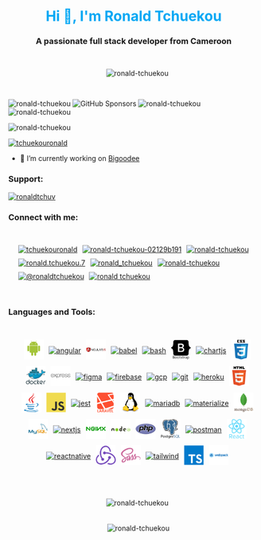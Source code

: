 <h1 style="text-align: center; color: #04a8f4;">Hi 👋, I'm Ronald Tchuekou</h1>
<h3 style="text-align: center;">A passionate full stack developer from Cameroon</h3>

<p style="display: flex; width: 95%; justify-content: center; align-items: center; padding: 30px 20px">
  <img
      style="text-align: center;"
      src="https://github-readme-streak-stats.herokuapp.com/?user=ronald-tchuekou&theme=algolia"
      alt="ronald-tchuekou"/>
</p>


<p style="text-align: left;">
  <img
      src="https://komarev.com/ghpvc/?username=ronald-tchuekou&label=Profile%20views&color=0e75b6&style=flat"
      alt="ronald-tchuekou"/>
  <img
      alt="GitHub Sponsors"
      src="https://img.shields.io/github/sponsors/ronald-tchuekou">
  <img
      src="https://img.shields.io/github/followers/ronald-tchuekou?style=social"
      alt="ronald-tchuekou"/>
  <img
      src="https://img.shields.io/github/stars/ronald-tchuekou?style=social"
      alt="ronald-tchuekou"/>
</p>

<p style="text-align: left;">
  <img
      src="https://github-profile-trophy.vercel.app/?username=ronald-tchuekou&row=1&theme=algolia&margin-w=20"
      alt="ronald-tchuekou"/>
</p>

<p style="text-align: left;">
  <a href="https://twitter.com/tchuekouronald" target="blank">
    <img
        src="https://img.shields.io/twitter/follow/tchuekouronald?logo=twitter&style=for-the-badge"
        alt="tchuekouronald"/>
  </a>
</p>

- 🔭 I’m currently working on [Bigoodee](app.bigoodee.com)

<h3 style="text-align: left;">Support:</h3>
<p>
  <a href="https://www.buymeacoffee.com/ronaldtchuv">
    <img
        style="text-align: left;"
        src="https://cdn.buymeacoffee.com/buttons/v2/default-yellow.png"
        height="50"
        width="210"
        alt="ronaldtchuv"/>
  </a>
</p>

<h3 style="text-align: left;">Connect with me:</h3>
<p style="
  display: flex;
  flex-wrap: wrap;
  gap: 10px;
  width: 95%;
  justify-content: start;
  align-items: center;
  padding: 30px 20px
">
  <a href="https://twitter.com/tchuekouronald" target="blank">
    <img
        style="text-align: center;"
        src="https://raw.githubusercontent.com/rahuldkjain/github-profile-readme-generator/master/src/images/icons/Social/twitter.svg"
        alt="tchuekouronald"
        height="30"
        width="40"/>
  </a>
  <a href="https://linkedin.com/in/ronald-tchuekou-02129b191" target="blank">
    <img
        style="text-align: center;"
        src="https://raw.githubusercontent.com/rahuldkjain/github-profile-readme-generator/master/src/images/icons/Social/linked-in-alt.svg"
        alt="
        ronald-tchuekou-02129b191"
        height="30"
        width="40"/>
  </a>
  <a href="https://stackoverflow.com/users/ronald-tchuekou" target="blank">
    <img
        style="text-align: center;"
        src="https://raw.githubusercontent.com/rahuldkjain/github-profile-readme-generator/master/src/images/icons/Social/stack-overflow.svg"
        alt="ronald-tchuekou"
        height="30"
        width="40"/>
  </a>
  <a href="https://fb.com/ronald.tchuekou.7" target="blank">
    <img
        style="text-align: center;"
        src="https://raw.githubusercontent.com/rahuldkjain/github-profile-readme-generator/master/src/images/icons/Social/facebook.svg"
        alt="ronald.tchuekou.7"
        height="30"
        width="40"/>
  </a>
  <a href="https://instagram.com/ronald_tchuekou" target="blank">
    <img
        style="text-align: center;"
        src="https://raw.githubusercontent.com/rahuldkjain/github-profile-readme-generator/master/src/images/icons/Social/instagram.svg"
        alt="ronald_tchuekou"
        height="30"
        width="40"/>
  </a>
  <a href="https://dribbble.com/ronald-tchuekou" target="blank">
    <img
        style="text-align: center;"
        src="https://raw.githubusercontent.com/rahuldkjain/github-profile-readme-generator/master/src/images/icons/Social/dribbble.svg"
        alt="ronald-tchuekou"
        height="30"
        width="40"/>
  </a>
  <a href="https://medium.com/@ronaldtchuekou" target="blank">
    <img
        style="text-align: center;"
        src="https://raw.githubusercontent.com/rahuldkjain/github-profile-readme-generator/master/src/images/icons/Social/medium.svg"
        alt="@ronaldtchuekou"
        height="30"
        width="40"/>
  </a>
  <a href="https://www.youtube.com/c/ronald tchuekou" target="blank">
    <img
        style="text-align: center;"
        src="https://raw.githubusercontent.com/rahuldkjain/github-profile-readme-generator/master/src/images/icons/Social/youtube.svg"
        alt="ronald tchuekou"
        height="30"
        width="40"/>
  </a>
</p>

<h3 style="text-align: left;">Languages and Tools:</h3>
<p style="
  display: flex;
  flex-wrap: wrap;
  gap: 10px;
  width: 95%;
  justify-content: center;
  align-items: center;
  padding: 30px 20px
">
  <a href="https://developer.android.com" target="_blank" rel="noreferrer">
    <img src="https://raw.githubusercontent.com/devicons/devicon/master/icons/android/android-original-wordmark.svg"
         alt="android" width="40" height="40"/>
  </a>
  <a href="https://angular.io" target="_blank" rel="noreferrer">
    <img src="https://angular.io/assets/images/logos/angular/angular.svg" alt="angular" width="40" height="40"/>
  </a>
  <a href="https://angular.io" target="_blank" rel="noreferrer">
    <img src="https://raw.githubusercontent.com/devicons/devicon/master/icons/angularjs/angularjs-original-wordmark.svg"
         alt="angularjs" width="40" height="40"/>
  </a>
  <a href="https://babeljs.io/" target="_blank" rel="noreferrer">
    <img src="https://www.vectorlogo.zone/logos/babeljs/babeljs-icon.svg" alt="babel" width="40" height="40"/>
  </a>
  <a href="https://www.gnu.org/software/bash/" target="_blank" rel="noreferrer">
    <img src="https://www.vectorlogo.zone/logos/gnu_bash/gnu_bash-icon.svg" alt="bash" width="40" height="40"/>
  </a>
  <a href="https://getbootstrap.com" target="_blank" rel="noreferrer">
    <img src="https://raw.githubusercontent.com/devicons/devicon/master/icons/bootstrap/bootstrap-plain-wordmark.svg"
         alt="bootstrap" width="40" height="40"/>
  </a>
  <a href="https://www.chartjs.org" target="_blank" rel="noreferrer">
    <img src="https://www.chartjs.org/media/logo-title.svg" alt="chartjs" width="40" height="40"/>
  </a>
  <a href="https://www.w3schools.com/css/" target="_blank" rel="noreferrer">
    <img src="https://raw.githubusercontent.com/devicons/devicon/master/icons/css3/css3-original-wordmark.svg"
         alt="css3" width="40" height="40"/>
  </a>
  <a href="https://www.docker.com/" target="_blank" rel="noreferrer">
    <img src="https://raw.githubusercontent.com/devicons/devicon/master/icons/docker/docker-original-wordmark.svg"
         alt="docker" width="40" height="40"/>
  </a>
  <a href="https://expressjs.com" target="_blank" rel="noreferrer">
    <img src="https://raw.githubusercontent.com/devicons/devicon/master/icons/express/express-original-wordmark.svg"
         alt="express" width="40" height="40"/>
  </a>
  <a href="https://www.figma.com/" target="_blank" rel="noreferrer">
    <img src="https://www.vectorlogo.zone/logos/figma/figma-icon.svg" alt="figma" width="40" height="40"/>
  </a>
  <a href="https://firebase.google.com/" target="_blank" rel="noreferrer">
    <img src="https://www.vectorlogo.zone/logos/firebase/firebase-icon.svg" alt="firebase" width="40" height="40"/>
  </a>
  <a href="https://cloud.google.com" target="_blank" rel="noreferrer">
    <img src="https://www.vectorlogo.zone/logos/google_cloud/google_cloud-icon.svg" alt="gcp" width="40" height="40"/>
  </a>
  <a href="https://git-scm.com/" target="_blank" rel="noreferrer">
    <img src="https://www.vectorlogo.zone/logos/git-scm/git-scm-icon.svg" alt="git" width="40" height="40"/>
  </a>
  <a href="https://heroku.com" target="_blank" rel="noreferrer">
    <img src="https://www.vectorlogo.zone/logos/heroku/heroku-icon.svg" alt="heroku" width="40" height="40"/>
  </a>
  <a href="https://www.w3.org/html/" target="_blank" rel="noreferrer">
    <img src="https://raw.githubusercontent.com/devicons/devicon/master/icons/html5/html5-original-wordmark.svg"
         alt="html5" width="40" height="40"/>
  </a>
  <a href="https://www.java.com" target="_blank" rel="noreferrer">
    <img src="https://raw.githubusercontent.com/devicons/devicon/master/icons/java/java-original.svg" alt="java"
         width="40" height="40"/>
  </a>
  <a href="https://developer.mozilla.org/en-US/docs/Web/JavaScript" target="_blank" rel="noreferrer">
    <img src="https://raw.githubusercontent.com/devicons/devicon/master/icons/javascript/javascript-original.svg"
         alt="javascript" width="40" height="40"/>
  </a>
  <a href="https://jestjs.io" target="_blank" rel="noreferrer">
    <img src="https://www.vectorlogo.zone/logos/jestjsio/jestjsio-icon.svg" alt="jest" width="40" height="40"/>
  </a>
  <a href="https://laravel.com/" target="_blank" rel="noreferrer">
    <img src="https://raw.githubusercontent.com/devicons/devicon/master/icons/laravel/laravel-plain-wordmark.svg"
         alt="laravel" width="40" height="40"/>
  </a>
  <a href="https://www.linux.org/" target="_blank" rel="noreferrer">
    <img src="https://raw.githubusercontent.com/devicons/devicon/master/icons/linux/linux-original.svg" alt="linux"
         width="40" height="40"/>
  </a>
  <a href="https://mariadb.org/" target="_blank" rel="noreferrer">
    <img src="https://www.vectorlogo.zone/logos/mariadb/mariadb-icon.svg" alt="mariadb" width="40" height="40"/>
  </a>
  <a href="https://materializecss.com/" target="_blank" rel="noreferrer">
    <img
        src="https://raw.githubusercontent.com/prplx/svg-logos/5585531d45d294869c4eaab4d7cf2e9c167710a9/svg/materialize.svg"
        alt="materialize" width="40" height="40"/>
  </a>
  <a href="https://www.mongodb.com/" target="_blank" rel="noreferrer">
    <img src="https://raw.githubusercontent.com/devicons/devicon/master/icons/mongodb/mongodb-original-wordmark.svg"
         alt="mongodb" width="40" height="40"/>
  </a>
  <a href="https://www.mysql.com/" target="_blank" rel="noreferrer">
    <img src="https://raw.githubusercontent.com/devicons/devicon/master/icons/mysql/mysql-original-wordmark.svg"
         alt="mysql" width="40" height="40"/>
  </a>
  <a href="https://nextjs.org/" target="_blank" rel="noreferrer">
    <img src="https://cdn.worldvectorlogo.com/logos/nextjs-2.svg" alt="nextjs" width="40" height="40"/>
  </a>
  <a href="https://www.nginx.com" target="_blank" rel="noreferrer">
    <img src="https://raw.githubusercontent.com/devicons/devicon/master/icons/nginx/nginx-original.svg" alt="nginx"
         width="40" height="40"/>
  </a>
  <a href="https://nodejs.org" target="_blank" rel="noreferrer">
    <img src="https://raw.githubusercontent.com/devicons/devicon/master/icons/nodejs/nodejs-original-wordmark.svg"
         alt="nodejs" width="40" height="40"/>
  </a>
  <a href="https://www.php.net" target="_blank" rel="noreferrer">
    <img src="https://raw.githubusercontent.com/devicons/devicon/master/icons/php/php-original.svg" alt="php" width="40"
         height="40"/>
  </a>
  <a href="https://www.postgresql.org" target="_blank" rel="noreferrer">
    <img
        src="https://raw.githubusercontent.com/devicons/devicon/master/icons/postgresql/postgresql-original-wordmark.svg"
        alt="postgresql" width="40" height="40"/>
  </a>
  <a href="https://postman.com" target="_blank" rel="noreferrer">
    <img src="https://www.vectorlogo.zone/logos/getpostman/getpostman-icon.svg" alt="postman" width="40" height="40"/>
  </a>
  <a href="https://reactjs.org/" target="_blank" rel="noreferrer">
    <img src="https://raw.githubusercontent.com/devicons/devicon/master/icons/react/react-original-wordmark.svg"
         alt="react" width="40" height="40"/>
  </a>
  <a href="https://reactnative.dev/" target="_blank" rel="noreferrer">
    <img src="https://reactnative.dev/img/header_logo.svg" alt="reactnative" width="40" height="40"/>
  </a>
  <a href="https://redux.js.org" target="_blank" rel="noreferrer">
    <img src="https://raw.githubusercontent.com/devicons/devicon/master/icons/redux/redux-original.svg" alt="redux"
         width="40" height="40"/>
  </a>
  <a href="https://sass-lang.com" target="_blank" rel="noreferrer">
    <img src="https://raw.githubusercontent.com/devicons/devicon/master/icons/sass/sass-original.svg" alt="sass"
         width="40" height="40"/>
  </a>
  <a href="https://tailwindcss.com/" target="_blank" rel="noreferrer">
    <img src="https://www.vectorlogo.zone/logos/tailwindcss/tailwindcss-icon.svg" alt="tailwind" width="40"
         height="40"/>
  </a>
  <a href="https://www.typescriptlang.org/" target="_blank" rel="noreferrer">
    <img src="https://raw.githubusercontent.com/devicons/devicon/master/icons/typescript/typescript-original.svg"
         alt="typescript" width="40" height="40"/>
  </a>
  <a href="https://webpack.js.org" target="_blank" rel="noreferrer">
    <img
        src="https://raw.githubusercontent.com/devicons/devicon/d00d0969292a6569d45b06d3f350f463a0107b0d/icons/webpack/webpack-original-wordmark.svg"
        alt="webpack" width="40" height="40"/>
  </a>
</p>

<p style="display: flex; width: 95%; justify-content: center; align-items: center; padding: 20px">
  <img
      style="text-align: left;"
      src="https://github-readme-stats.vercel.app/api/top-langs?
username=ronald-tchuekou&show_icons=true&locale=en&layout=compact&langs_count=8"
      alt="ronald-tchuekou"/>
</p>

<p style="display: flex; width: 95%; justify-content: center; align-items: center; padding: 0 20px">
  &nbsp;<img
    style="text-align: center;"
    src="https://github-readme-stats.vercel.app/api?username=ronald-tchuekou&show_icons=true&locale=en&theme=algolia"
    alt="ronald-tchuekou"/>
</p>
